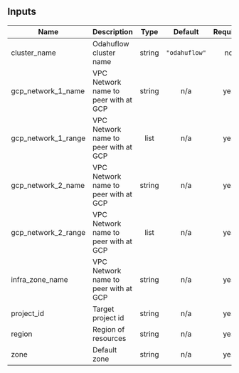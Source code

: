 ## Inputs

| Name | Description | Type | Default | Required |
|------|-------------|:----:|:-----:|:-----:|
| cluster\_name | Odahuflow cluster name | string | `"odahuflow"` | no |
| gcp\_network\_1\_name | VPC Network name to peer with at GCP | string | n/a | yes |
| gcp\_network\_1\_range | VPC Network name to peer with at GCP | list | n/a | yes |
| gcp\_network\_2\_name | VPC Network name to peer with at GCP | string | n/a | yes |
| gcp\_network\_2\_range | VPC Network name to peer with at GCP | list | n/a | yes |
| infra\_zone\_name | VPC Network name to peer with at GCP | string | n/a | yes |
| project\_id | Target project id | string | n/a | yes |
| region | Region of resources | string | n/a | yes |
| zone | Default zone | string | n/a | yes |

